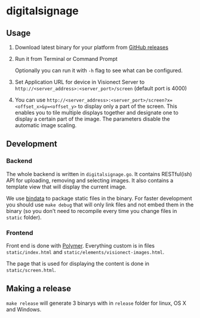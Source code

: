 digitalsignage
==============

## Usage

1. Download latest binary for your platform from [GitHub releases](https://github.com/visionect/digitalsignage/releases)
2. Run it from Terminal or Command Prompt

    Optionally you can run it with `-h` flag to see what can be configured.

3. Set Application URL for device in Visionect Server to `http://<server_address>:<server_port>/screen` (default port is 4000)

4. You can use `http://<server_address>:<server_port>/screen?x=<offset_x>&y=<offset_y>` to display only a part of the screen. This enables you to tile multiple displays together and designate one to display a certain part of the image. The parameters disable the automatic image scaling. 


## Development

### Backend

The whole backend is written in `digitalsignage.go`. It contains RESTful(ish) API for uploading, removing and selecting images. It also contains a template view that will display the current image.

We use [bindata](https://github.com/jteeuwen/go-bindata) to package static files in the binary.
For faster development you should use `make debug` that will only link files and not embed them in the binary (so you don't need to recompile every time you change files in `static` folder).


### Frontend

Front end is done with [Polymer](https://www.polymer-project.org/).
Everything custom is in files `static/index.html` and `static/elements/visionect-images.html`.

The page that is used for displaying the content is done in `static/screen.html`.


## Making a release

`make release` will generate 3 binarys with in `release` folder for linux, OS X and Windows.
